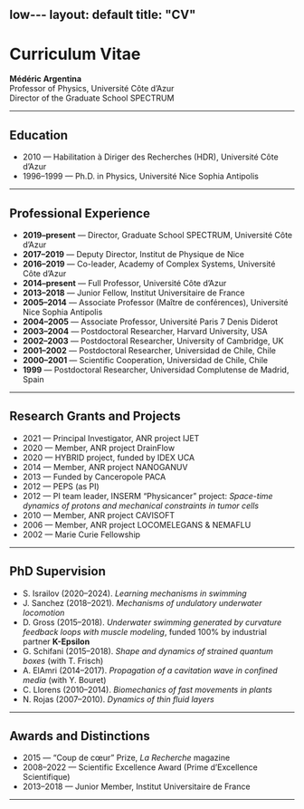 low---
layout: default
title: "CV"
---

# Curriculum Vitae

**Médéric Argentina**  
Professor of Physics, Université Côte d’Azur  
Director of the Graduate School SPECTRUM  

---

## Education
- 2010 — Habilitation à Diriger des Recherches (HDR), Université Côte d’Azur  
- 1996–1999 — Ph.D. in Physics, Université Nice Sophia Antipolis  

---

## Professional Experience
- **2019–present** — Director, Graduate School SPECTRUM, Université Côte d’Azur  
- **2017–2019** — Deputy Director, Institut de Physique de Nice  
- **2016–2019** — Co-leader, Academy of Complex Systems, Université Côte d’Azur  
- **2014–present** — Full Professor, Université Côte d’Azur  
- **2013–2018** — Junior Fellow, Institut Universitaire de France  
- **2005–2014** — Associate Professor (Maître de conférences), Université Nice Sophia Antipolis  
- **2004–2005** — Associate Professor, Université Paris 7 Denis Diderot  
- **2003–2004** — Postdoctoral Researcher, Harvard University, USA  
- **2002–2003** — Postdoctoral Researcher, University of Cambridge, UK  
- **2001–2002** — Postdoctoral Researcher, Universidad de Chile, Chile  
- **2000–2001** — Scientific Cooperation, Universidad de Chile, Chile  
- **1999** — Postdoctoral Researcher, Universidad Complutense de Madrid, Spain  

---

## Research Grants and Projects
- 2021 — Principal Investigator, ANR project IJET  
- 2020 — Member, ANR project DrainFlow  
- 2020 — HYBRID project, funded by IDEX UCA  
- 2014 — Member, ANR project NANOGANUV  
- 2013 — Funded by Canceropole PACA  
- 2012 — PEPS (as PI)  
- 2012 — PI team leader, INSERM “Physicancer” project: *Space-time dynamics of protons and mechanical constraints in tumor cells*  
- 2010 — Member, ANR project CAVISOFT  
- 2006 — Member, ANR project LOCOMELEGANS & NEMAFLU  
- 2002 — Marie Curie Fellowship  

---

## PhD Supervision
- S. Israilov (2020–2024). *Learning mechanisms in swimming*  
- J. Sanchez (2018–2021). *Mechanisms of undulatory underwater locomotion*  
- D. Gross (2015–2018). *Underwater swimming generated by curvature feedback loops with muscle modeling*, funded 100% by industrial partner **K-Epsilon**  
- G. Schifani (2015–2018). *Shape and dynamics of strained quantum boxes* (with T. Frisch)  
- A. ElAmri (2014–2017). *Propagation of a cavitation wave in confined media* (with Y. Bouret)  
- C. Llorens (2010–2014). *Biomechanics of fast movements in plants*  
- N. Rojas (2007–2010). *Dynamics of thin fluid layers*  

---

## Awards and Distinctions
- 2015 — “Coup de cœur” Prize, *La Recherche* magazine  
- 2008–2022 — Scientific Excellence Award (Prime d’Excellence Scientifique)  
- 2013–2018 — Junior Member, Institut Universitaire de France  

---

